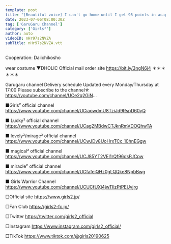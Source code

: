 ```yaml
---
template: post
title: "[Beautiful voice] I can't go home until I get 95 points in acappella"
date: 2023-07-06T08:00:30Z
tag: ['GaruGaru Channel']
category: ['Girls²']
author: auto 
videoID: nHr97s2NVZA
subTitle: nHr97s2NVZA.vtt
---
```

Cooperation: Daiichikosho

wear costume
▼DHOLIC
Official mail order site
https://bit.ly/3ngN6j4
＊＊＊＊＊＊

Garugaru channel
Delivery schedule
Updated every Monday/Thursday at 17:00
Please subscribe to the channel☆
https://youtube.com/channel/UCe2q2GiN...

■Girls² official channel
https://www.youtube.com/channel/UCiaowdmU8TziJd9RspD60yQ

■ Lucky² official channel
https://www.youtube.com/channel/UCag2MBdwCTJknRmVDOQhwTA

■ lovely²/mirage² official channel
https://www.youtube.com/channel/UCwJDv8UoHrxTCc_10hnEGgw

■ magical² official channel
https://www.youtube.com/channel/UCJ85YT2VEl1rQf96dsPJCpw

■ miracle² official channel
https://www.youtube.com/channel/UCfafeiQHz0gLQQke8NpbBwg

■ Girls Warrior Channel
https://www.youtube.com/channel/UCUCfUXj4jwTllzPtPEUvjrg

□Official site
https://www.girls2.jp/

□Fan Club
https://girls2-fc.jp/

□Twitter
https://twitter.com/girls2_official

□Instagram
https://www.instagram.com/girls2_official/

□TikTok
https://www.tiktok.com/@girls20190625